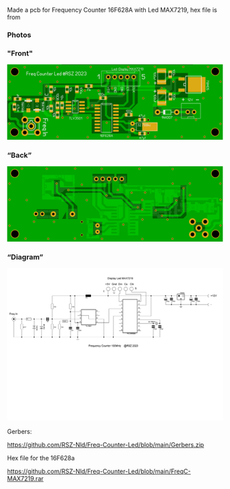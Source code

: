 Made a pcb for
Frequency Counter 16F628A with Led MAX7219, hex file is from 
### Photos
### "Front"
![Photo 010]( https://github.com/RSZ-Nld/Freq-Counter-Led/blob/main/Front.JPG)
### “Back”
![Photo 1]( https://github.com/RSZ-Nld/Freq-Counter-Led/blob/main/Back.JPG)
### “Diagram”
![Photo 0](https://github.com/RSZ-Nld/Freq-Counter-Led/blob/main/Diagram-Led.JPG)


Gerbers:

https://github.com/RSZ-Nld/Freq-Counter-Led/blob/main/Gerbers.zip

Hex file for the 16F628a

https://github.com/RSZ-Nld/Freq-Counter-Led/blob/main/FreqC-MAX7219.rar
